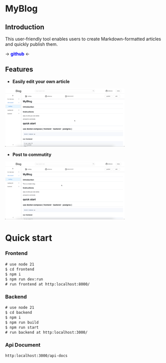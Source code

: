 # MyBlog

## Introduction

<p>This user-friendly tool enables users to create Markdown-formatted articles and quickly publish them. </p>

-> <a src="https://github.com/emberow/myBlog" style="color: blue">**github**</a> <-


## Features

- **Easily edit your own article**

<img src="https://github.com/emberow/blog-image/blob/main/BlogImg/writeArticle.gif?raw=true"  style="width: 40vw;" > <br>


- **Post to commutity**

<img src="https://github.com/emberow/blog-image/blob/main/BlogImg/publishArticle.gif?raw=true"  style="width: 40vw;" >

# Quick start 

### Frontend
```
# use node 21
$ cd frontend
$ npm i
$ npm run dev:run
# run frontend at http:localhost:8000/
```

### Backend
```
# use node 21
$ cd backend
$ npm i
$ npm run build
$ npm run start
# run backend at http:localhost:3000/
```

### Api Document
```
http:localhost:3000/api-docs
```
